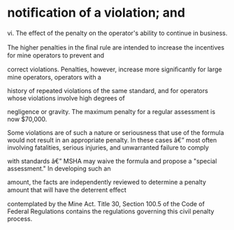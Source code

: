 # notiﬁcation of a violation; and

vi. The eﬀect of the penalty on the operator's ability to continue in business.

The higher penalties in the ﬁnal rule are intended to increase the incentives for mine operators to prevent and

correct violations. Penalties, however, increase more signiﬁcantly for large mine operators, operators with a

history of repeated violations of the same standard, and for operators whose violations involve high degrees of

negligence or gravity. The maximum penalty for a regular assessment is now $70,000.

Some violations are of such a nature or seriousness that use of the formula would not result in an appropriate penalty. In these cases â€” most often involving fatalities, serious injuries, and unwarranted failure to comply

with standards â€” MSHA may waive the formula and propose a "special assessment." In developing such an

amount, the facts are independently reviewed to determine a penalty amount that will have the deterrent eﬀect

contemplated by the Mine Act. Title 30, Section 100.5 of the Code of Federal Regulations contains the regulations governing this civil penalty process.